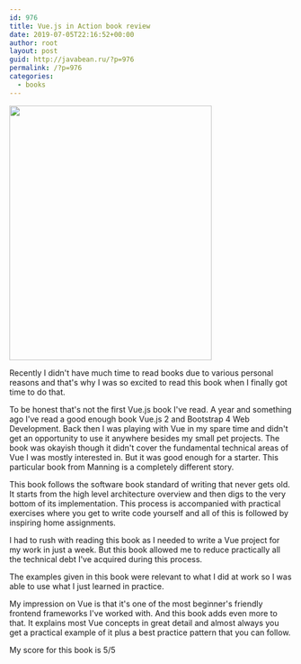 ```yaml
---
id: 976
title: Vue.js in Action book review
date: 2019-07-05T22:16:52+00:00
author: root
layout: post
guid: http://javabean.ru/?p=976
permalink: /?p=976
categories:
  - books
---
```

<img class="alignleft" src="https://images.manning.com/720/960/resize/book/6/05e34f7-78d5-4f95-8d3c-2e47cb474cb9/Hanchett-Vue-HI.png" width="360" height="452" />

<p>Recently I didn't have much time to read books due to various personal reasons and that's why I was so excited to read this book when I finally got time to do that.</p>

<p>To be honest that's not the first Vue.js book I've read. A year and something ago I've read a good enough book <a src="https://www.amazon.com/Vue-js-Bootstrap-Web-Development-Responsive/dp/1788290925/ref=sr_1_1?keywords=vue+bootstrap&qid=1562345101&s=books&sr=1-1">Vue.js 2 and Bootstrap 4 Web Development</a>. Back then I was playing with Vue in my spare time and didn't get an opportunity to use it anywhere besides my small pet projects. The book was okayish though it didn't cover the fundamental technical areas of Vue I was mostly interested in. But it was good enough for a starter. This particular book from Manning is a completely different story.</p>

<p>This book follows the software book standard of writing that never gets old. It starts from the high level architecture overview and then digs to the very bottom of its implementation. This process is accompanied with practical exercises where you get to write code yourself and all of this is followed by inspiring home assignments.</p>

<p>I had to rush with reading this book as I needed to write a Vue project for my work in just a week. But this book allowed me to reduce practically all the technical debt I've acquired during this process. </p>	

<p>The examples given in this book were relevant to what I did at work so I was able to use what I just learned in practice. </p>

<p>My impression on Vue is that it's one of the most beginner's friendly frontend frameworks I've worked with. And this book adds even more to that. It explains most Vue concepts in great detail and almost always you get a practical example of it plus a best practice pattern that you can follow.</p>

<p>My score for this book is 5/5</p>

